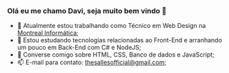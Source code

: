 ### Olá eu me chamo Davi, seja muito bem vindo 👋

<!--
**SallesThe/SallesThe** is a ✨ _special_ ✨ repository because its `README.md` (this file) appears on your GitHub profile.

Here are some ideas to get you started:

- 🔭 I’m currently working on ...
- 🌱 I’m currently learning ...
- 👯 I’m looking to collaborate on ...
- 🤔 I’m looking for help with ...
- 💬 Ask me about ...
- 📫 How to reach me: ...
- 😄 Pronouns: ...
- ⚡ Fun fact: ...
-->

- 🔭 Atualmente estou trabalhando como Técnico em Web Design na [Montreal Informática](https://www.montreal.com.br/);
- 🌱 Estou estudando tecnologias relacionadas ao Front-End  e arranhando um pouco em Back-End com C# e NodeJS;
- 💬 Converse comigo sobre HTML, CSS, Banco de dados e JavaScript; 
- 📫 E-mail para contato: thesallesofficial@gmail.com;
